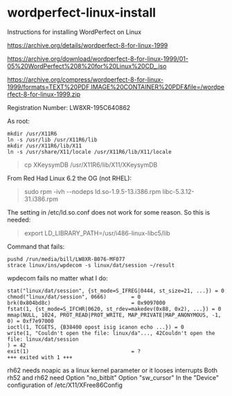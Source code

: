 # wordperfect-linux-install
Instructions for installing WordPerfect on Linux

https://archive.org/details/wordperfect-8-for-linux-1999

https://archive.org/download/wordperfect-8-for-linux-1999/01-05%20WordPerfect%208%20for%20Linux%20CD_.iso

https://archive.org/compress/wordperfect-8-for-linux-1999/formats=TEXT%20PDF,IMAGE%20CONTAINER%20PDF&file=/wordperfect-8-for-linux-1999.zip

Registration Number: LW8XR-195C640862

As root:
```
mkdir /usr/X11R6
ln -s /usr/lib /usr/X11R6/lib
mkdir /usr/X11R6/lib/X11
ln -s /usr/share/X11/locale /usr/X11R6/lib/X11/locale
```

> cp XKeysymDB /usr/X11R6/lib/X11/XKeysymDB

From Red Had Linux 6.2 the OG (not RHEL):

> sudo rpm -ivh --nodeps ld.so-1.9.5-13.i386.rpm libc-5.3.12-31.i386.rpm

The setting in /etc/ld.so.conf does not work for some reason. So this is needed:

> export LD_LIBRARY_PATH=/usr/i486-linux-libc5/lib

Command that fails:

```
pushd /run/media/bill/LW8XR-B076-MF077
strace linux/ins/wpdecom -s linux/dat/session ~/result
```

wpdecom fails no matter what I do:

```
stat("linux/dat/session", {st_mode=S_IFREG|0444, st_size=21, ...}) = 0
chmod("linux/dat/session", 0666)        = 0
brk(0x804bd8c)                          = 0x9097000
fstat(1, {st_mode=S_IFCHR|0620, st_rdev=makedev(0x88, 0x2), ...}) = 0
mmap(NULL, 1024, PROT_READ|PROT_WRITE, MAP_PRIVATE|MAP_ANONYMOUS, -1, 0) = 0xf7e97000
ioctl(1, TCGETS, {B38400 opost isig icanon echo ...}) = 0
write(1, "Couldn't open the file: linux/da"..., 42Couldn't open the file: linux/dat/session
) = 42
exit(1)                                 = ?
+++ exited with 1 +++
```

rh62 needs noapic as a linux kernel parameter or it looses interrupts
Both rh52 and rh62 need
    Option "no_bitblt"
    Option "sw_cursor"
In the "Device" configuration of /etc/X11/XFree86Config

